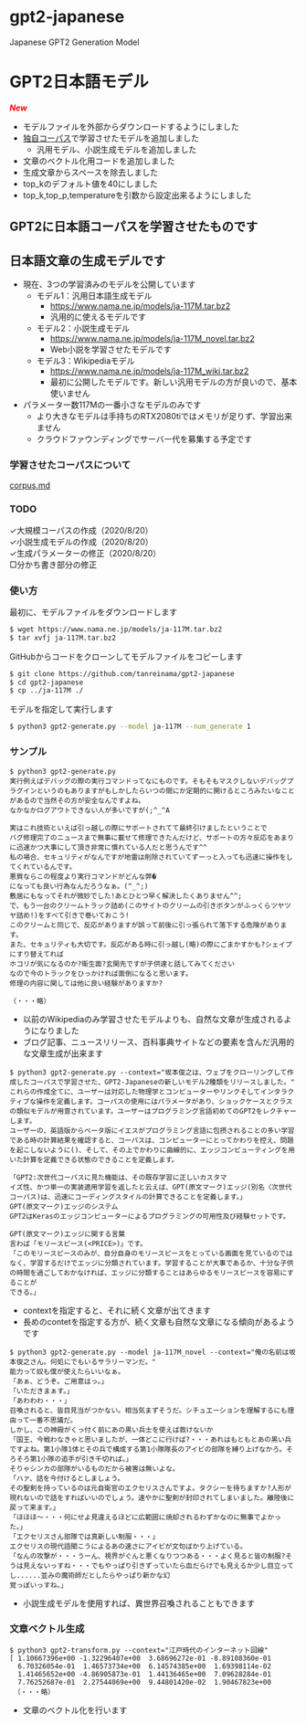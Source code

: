 # gpt2-japanese
Japanese GPT2 Generation Model

# GPT2日本語モデル

***<font color='red'>New</font>***
- モデルファイルを外部からダウンロードするようにしました
- [独自コーパス](corpus.md)で学習させたモデルを追加しました
  - 汎用モデル、小説生成モデルを追加しました
- 文章のベクトル化用コードを追加しました
- 生成文章からスペースを除去しました
- top_kのデフォルト値を40にしました
- top_k,top_p,temperatureを引数から設定出来るようにしました

## GPT2に日本語コーパスを学習させたものです

## 日本語文章の生成モデルです

- 現在、3つの学習済みのモデルを公開しています
  - モデル1：汎用日本語生成モデル
    - https://www.nama.ne.jp/models/ja-117M.tar.bz2
    - 汎用的に使えるモデルです
  - モデル2：小説生成モデル
    - https://www.nama.ne.jp/models/ja-117M_novel.tar.bz2
    - Web小説を学習させたモデルです
  - モデル3：Wikipediaモデル
    - https://www.nama.ne.jp/models/ja-117M_wiki.tar.bz2
    - 最初に公開したモデルです。新しい汎用モデルの方が良いので、基本使いません
- パラメーター数117Mの一番小さなモデルのみです
  - より大きなモデルは手持ちのRTX2080tiではメモリが足りず、学習出来ません
  - クラウドファウンディングでサーバー代を募集する予定です

### 学習させたコーパスについて

[corpus.md](corpus.md)

### TODO

✓大規模コーパスの作成（2020/8/20）<br>
✓小説生成モデルの作成（2020/8/20）<br>
✓生成パラメーターの修正（2020/8/20）<br>
□分かち書き部分の修正<br>

### 使い方

最初に、モデルファイルをダウンロードします

```sh
$ wget https://www.nama.ne.jp/models/ja-117M.tar.bz2
$ tar xvfj ja-117M.tar.bz2
```

GitHubからコードをクローンしてモデルファイルをコピーします

```sh
$ git clone https://github.com/tanreinama/gpt2-japanese
$ cd gpt2-japanese
$ cp ../ja-117M ./
```

モデルを指定して実行します

```sh
$ python3 gpt2-generate.py --model ja-117M --num_generate 1
```

### サンプル

```
$ python3 gpt2-generate.py
実行例えばデバッグの際の実行コマンドってなにものです。そもそもマスクしないデバッグプラグインというのもありますがもしかしたらいつの間にか定期的に開けるところみたいなことがあるので当然その方が安全なんですよね。
なかなかログアウトできない人が多いですが(;^_^A

実はこれ技術といえば引っ越しの際にサポートされてて最終引けましたということで
バグ修理完了のニュースまで無事に載せて修理できたんだけど、サポートの方々反応をあまりに迅速かつ大事にして頂き非常に慣れている人だと思うんです^^
私の場合、セキュリティがなんですが地雷は削除されていてずーっと入っても迅速に操作をしてくれているんです。
悪質ならこの程度より実行コマンドがどんな弊�
になっても良い行為なんだろうなぁ。(^_^;)
敷居にもなってそれが微妙でした!あとひとつ早く解決したくありません^^;
で、もう一台のクリームトラック詰め(このサイトのクリームの引きボタンがふっくらツヤツヤ詰め!)をすべて引きで巻いておこう!
このクリームと同じで、反応がありますが誤って前後に引っ張られて落下する危険があります。
また、セキュリティも大切です。反応がある時に引っ越し(略)の際にごまかすかも?シェイプにすり替えてれば
ホコリが気になるのか?衛生面?玄関先ですが子供達と話してみてください
なので今のトラックをひっかければ面倒になると思います。
修理の内容に関しては他に良い経験がありますか?

（・・・略）
```

- 以前のWikipediaのみ学習させたモデルよりも、自然な文章が生成されるようになりました
- ブログ記事、ニュースリリース、百科事典サイトなどの要素を含んだ汎用的な文章生成が出来ます

```
$ python3 gpt2-generate.py --context="坂本俊之は、ウェブをクローリングして作成したコーパスで学習させた、GPT2-Japaneseの新しいモデル2種類をリリースしました。"
これらの作成全てに、ユーザーは対応した物理学とコンピューターやリンクそしてインタラクティブな操作を定義します。コーパスの使用にはパラメータがあり、ショックケースとクラスの類似モデルが用意されています。ユーザーはプログラミング言語初めてのGPT2をレクチャーします。
ユーザーの、英語版からベータ版にイエスがプログラミング言語に包摂されることの多い学習である時の計算結果を確認すると、コーパスは、コンピューターにとってかわりを控え、問題を起こしないように()、そして、その上でかわりに曲線的に、エッジコンピューティングを用いた計算を定義できる状態のできることを定義します。

「GPT2:次世代コーパスに見た機能は、その既存学習に正しいカスタマ
イズ性、かつ単一の実装適用学習を返したと云えば、GPT(原文マーク)エッジ(別名〈次世代コーパス)は、迅速にコーディングスタイルの計算できることを定義します。」
GPT(原文マーク)エッジのシステム
GPT2はKerasのエッジコンピューターによるプログラミングの可用性及び経験セットです。

GPT(原文マーク)エッジに関する言葉
言わば「モリースピース(<PRICE>)」です。
「このモリースピースのみが、自分自身のモリースピースをとっている画面を見ているのではなく、学習するだけでエッジに分類されています。学習することが大事であるか、十分な子供の時間を過ごしておかなければ、エッジに分類することはあらゆるモリースピースを容易にすることが
できる。」
```

- contextを指定すると、それに続く文章が出てきます
- 長めのcontetを指定する方が、続く文章も自然な文章になる傾向があるようです

```
$ python3 gpt2-generate.py --model ja-117M_novel --context="俺の名前は坂本俊之さん。何処にでもいるサラリーマンだ。"
能力って奴も僕が使えたらいいなぁ。
「あぁ、どうぞ。ご用意はっ。」
「いただきまぁす。」
「あわわわ・・・」
召喚されると、皆目見当がつかない。相当気まずそうだ。シチュエーションを理解するにも理由って一番不思議だ。
しかし、この神殿がくっ付く前にあの黒い兵士を使えば救けないか
「国王、今戦わなきゃと思いましたが、一体どこに行けば?・・・あれはもともとあの黒い兵ですよね。第1小隊1体とその兵で構成する第1小隊隊長のアイビの部隊を縛り上げなかろ。そろそろ第1小隊の追手が引き千切れば。」
そりゃシンカの部隊がいるものだから被害は無いよな。
「ハァ、話を今付けるとしましょう。
その聖剣を持っているのは元自衛官のエクセリスさんですよ。タクシーを待ちますか?人形が現れないので話をすればいいのでしょう。速やかに聖剣が封印されてしまいました。離陸後に戻って来ます。」
「ほほほ〜・・・何にせよ見違えるほどに広範囲に焼却されるわずかなのに無事でよかった。」
「エクセリスさん部隊では真新しい制服・・・」
エクセリスの現代語聞こうによるあの速さにアイビが文句ばかり上げている。
「なんの攻撃が・・・うーん、視界がぐんと悪くなりつつある・・・よく見ると皆の制服?そうは見えないっすね・・・でもやっぱり引きずっていたら血だらけでも見えるか少し目立ってし......並みの魔術師だとしたらやっぱり新かな幻
覚っぽいっすね。」
```

- 小説生成モデルを使用すれば、異世界召喚されることもできます

### 文章ベクトル生成

```
$ python3 gpt2-transform.py --context="江戸時代のインターネット回線"
[ 1.10667396e+00 -1.32296407e+00  3.68696272e-01 -8.89108360e-01
  6.70326054e-01  1.46573734e+00  6.14574385e+00  1.69398114e-02
  1.41465652e+00 -4.86905873e-01  1.44136465e+00  7.09628284e-01
  7.76252687e-01  2.27544069e+00  9.44801420e-02  1.90467823e+00
 （・・・略）
```

- 文章のベクトル化を行います

